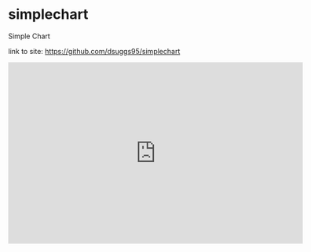 # simplechart
Simple Chart

link to site: https://github.com/dsuggs95/simplechart

<iframe width="600" height="371" seamless frameborder="0" scrolling="no" src="https://docs.google.com/spreadsheets/d/1dcTrkd6Zq1vuxhZ3vgF_zBWY09BF64ug1Q5Urbhy7tk/pubchart?oid=1364077800&amp;format=interactive"></iframe>
